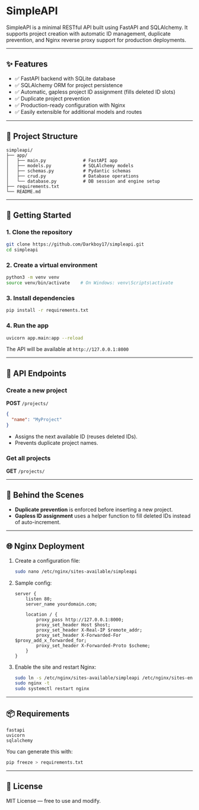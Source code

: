 # SimpleAPI

SimpleAPI is a minimal RESTful API built using FastAPI and SQLAlchemy. It supports project creation with automatic ID management, duplicate prevention, and Nginx reverse proxy support for production deployments.

---

## ✨ Features

- ✅ FastAPI backend with SQLite database
- ✅ SQLAlchemy ORM for project persistence
- ✅ Automatic, gapless project ID assignment (fills deleted ID slots)
- ✅ Duplicate project prevention
- ✅ Production-ready configuration with Nginx
- ✅ Easily extensible for additional models and routes

---

## 📁 Project Structure

```
simpleapi/
├── app/
│   ├── main.py              # FastAPI app
│   ├── models.py            # SQLAlchemy models
│   ├── schemas.py           # Pydantic schemas
│   ├── crud.py              # Database operations
│   └── database.py          # DB session and engine setup
├── requirements.txt
└── README.md
```

---

## 🚀 Getting Started

### 1. Clone the repository

```bash
git clone https://github.com/Darkboy17/simpleapi.git
cd simpleapi
```

### 2. Create a virtual environment

```bash
python3 -m venv venv
source venv/bin/activate    # On Windows: venv\Scripts\activate
```

### 3. Install dependencies

```bash
pip install -r requirements.txt
```

### 4. Run the app

```bash
uvicorn app.main:app --reload
```

The API will be available at `http://127.0.0.1:8000`

---

## 🔧 API Endpoints

### Create a new project
**POST** `/projects/`

```json
{
  "name": "MyProject"
}
```

- Assigns the next available ID (reuses deleted IDs).
- Prevents duplicate project names.

### Get all projects
**GET** `/projects/`

---

## 🧠 Behind the Scenes

- **Duplicate prevention** is enforced before inserting a new project.
- **Gapless ID assignment** uses a helper function to fill deleted IDs instead of auto-increment.

---

## 🌐 Nginx Deployment

1. Create a configuration file:
   ```bash
   sudo nano /etc/nginx/sites-available/simpleapi
   ```

2. Sample config:
   ```nginx
   server {
       listen 80;
       server_name yourdomain.com;

       location / {
           proxy_pass http://127.0.0.1:8000;
           proxy_set_header Host $host;
           proxy_set_header X-Real-IP $remote_addr;
           proxy_set_header X-Forwarded-For $proxy_add_x_forwarded_for;
           proxy_set_header X-Forwarded-Proto $scheme;
       }
   }
   ```

3. Enable the site and restart Nginx:
   ```bash
   sudo ln -s /etc/nginx/sites-available/simpleapi /etc/nginx/sites-enabled/
   sudo nginx -t
   sudo systemctl restart nginx
   ```

---

## 📦 Requirements

```
fastapi
uvicorn
sqlalchemy
```

You can generate this with:
```bash
pip freeze > requirements.txt
```

---

## 📄 License

MIT License — free to use and modify.
